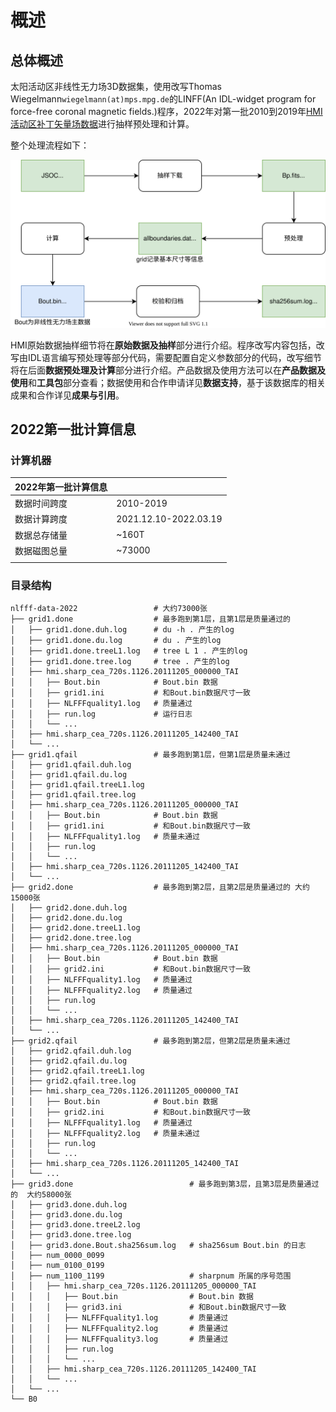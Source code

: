 # 概述

## 总体概述

太阳活动区非线性无力场3D数据集，使用改写Thomas Wiegelmann`wiegelmann(at)mps.mpg.de`的LINFF(An IDL-widget program for force-free coronal magnetic fields.)程序，2022年对第一批2010到2019年[HMI活动区补丁矢量场数据](http://jsoc.stanford.edu/ajax/lookdata.html?ds=hmi.sharp_cea_720s)进行抽样预处理和计算。

整个处理流程如下：

![workflow.drawio](assets/img/workflow.drawio.svg)

HMI原始数据抽样细节将在**原始数据及抽样**部分进行介绍。程序改写内容包括，改写由IDL语言编写预处理等部分代码，需要配置自定义参数部分的代码，改写细节将在后面**数据预处理及计算**部分进行介绍。产品数据及使用方法可以在**产品数据及使用**和**工具包**部分查看；数据使用和合作申请详见**数据支持**，基于该数据库的相关成果和合作详见**成果与引用**。

## 2022第一批计算信息

### 计算机器

| 2022年第一批计算信息 |                       |
| -------------------- | --------------------- |
| 数据时间跨度         | 2010-2019             |
| 数据计算跨度         | 2021.12.10-2022.03.19 |
| 数据总存储量         | ~160T                 |
| 数据磁图总量         | ~73000                |
|                      |                       |

### 目录结构

```
nlfff-data-2022                 # 大约73000张
├── grid1.done                  # 最多跑到第1层，且第1层是质量通过的
│   ├── grid1.done.duh.log      # du -h . 产生的log
│   ├── grid1.done.du.log       # du . 产生的log
│   ├── grid1.done.treeL1.log   # tree L 1 . 产生的log
│   ├── grid1.done.tree.log     # tree . 产生的log
│   ├── hmi.sharp_cea_720s.1126.20111205_000000_TAI
│   │   ├── Bout.bin            # Bout.bin 数据
│   │   ├── grid1.ini           # 和Bout.bin数据尺寸一致
│   │   ├── NLFFFquality1.log   # 质量通过
│   │   ├── run.log             # 运行日志
│   │   └── ...
│   ├── hmi.sharp_cea_720s.1126.20111205_142400_TAI
│   └── ...
├── grid1.qfail                 # 最多跑到第1层，但第1层是质量未通过
│   ├── grid1.qfail.duh.log
│   ├── grid1.qfail.du.log
│   ├── grid1.qfail.treeL1.log
│   ├── grid1.qfail.tree.log
│   ├── hmi.sharp_cea_720s.1126.20111205_000000_TAI
│   │   ├── Bout.bin            # Bout.bin 数据
│   │   ├── grid1.ini           # 和Bout.bin数据尺寸一致
│   │   ├── NLFFFquality1.log   # 质量未通过
│   │   ├── run.log
│   │   └── ...
│   ├── hmi.sharp_cea_720s.1126.20111205_142400_TAI
│   └── ...
├── grid2.done                  # 最多跑到第2层，且第2层是质量通过的 大约15000张
│   ├── grid2.done.duh.log
│   ├── grid2.done.du.log
│   ├── grid2.done.treeL1.log
│   ├── grid2.done.tree.log
│   ├── hmi.sharp_cea_720s.1126.20111205_000000_TAI
│   │   ├── Bout.bin            # Bout.bin 数据
│   │   ├── grid2.ini           # 和Bout.bin数据尺寸一致
│   │   ├── NLFFFquality1.log   # 质量通过
│   │   ├── NLFFFquality2.log   # 质量通过
│   │   ├── run.log
│   │   └── ...
│   ├── hmi.sharp_cea_720s.1126.20111205_142400_TAI
│   └── ...
├── grid2.qfail                 # 最多跑到第2层，但第2层是质量未通过
│   ├── grid2.qfail.duh.log
│   ├── grid2.qfail.du.log
│   ├── grid2.qfail.treeL1.log
│   ├── grid2.qfail.tree.log
│   ├── hmi.sharp_cea_720s.1126.20111205_000000_TAI
│   │   ├── Bout.bin            # Bout.bin 数据
│   │   ├── grid2.ini           # 和Bout.bin数据尺寸一致
│   │   ├── NLFFFquality1.log   # 质量通过
│   │   ├── NLFFFquality2.log   # 质量未通过
│   │   ├── run.log
│   │   └── ...
│   ├── hmi.sharp_cea_720s.1126.20111205_142400_TAI
│   └── ...
├── grid3.done                          # 最多跑到第3层，且第3层是质量通过的  大约58000张
│   ├── grid3.done.duh.log
│   ├── grid3.done.du.log
│   ├── grid3.done.treeL2.log
│   ├── grid3.done.tree.log
│   ├── grid3.done.Bout.sha256sum.log   # sha256sum Bout.bin 的日志
│   ├── num_0000_0099
│   ├── num_0100_0199
│   ├── num_1100_1199                   # sharpnum 所属的序号范围
│   │   ├── hmi.sharp_cea_720s.1126.20111205_000000_TAI
│   │   │   ├── Bout.bin                # Bout.bin 数据
│   │   │   ├── grid3.ini               # 和Bout.bin数据尺寸一致
│   │   │   ├── NLFFFquality1.log       # 质量通过
│   │   │   ├── NLFFFquality2.log       # 质量通过
│   │   │   ├── NLFFFquality3.log       # 质量通过
│   │   │   ├── run.log
│   │   │   └── ...
│   │   ├── hmi.sharp_cea_720s.1126.20111205_142400_TAI
│   │   └── ...
│   └── ...
└── B0
```

